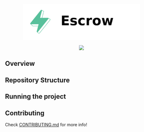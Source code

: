<p align="center">
    <img src="./.docs/escrow-logo.png" height="120">
</p>

<p align="center">
    <a href="https://crates.io/crates/forc/0.14.5" alt="forc">
        <img src="https://img.shields.io/badge/forc-v0.14.5-orange" />
    </a>
</p>

## Overview


## Repository Structure


## Running the project


## Contributing

Check [CONTRIBUTING.md](../CONTRIBUTING.md) for more info!
